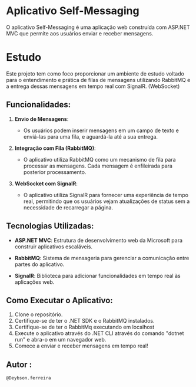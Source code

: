# Aplicativo Self-Messaging

O aplicativo Self-Messaging é uma aplicação web construída com ASP.NET MVC que permite aos usuários enviar e receber mensagens.
# Estudo
Este projeto tem como foco proporcionar um ambiente de estudo voltado para o entendimento e prática de filas de mensagens utilizando RabbitMQ e a entrega dessas mensagens em tempo real com SignalR. (WebSocket)

## Funcionalidades:

1. **Envio de Mensagens**:
   - Os usuários podem inserir mensagens em um campo de texto e enviá-las para uma fila, e aguardá-la até a sua entrega.


2. **Integração com Fila (RabbitMQ)**:
   - O aplicativo utiliza RabbitMQ como um mecanismo de fila para processar as mensagens. Cada mensagem é enfileirada para posterior processamento.

3. **WebSocket com SignalR**:
   - O aplicativo utiliza SignalR para fornecer uma experiência de tempo real, permitindo que os usuários vejam atualizações de status sem a necessidade de recarregar a página.

## Tecnologias Utilizadas:

- **ASP.NET MVC**: Estrutura de desenvolvimento web da Microsoft para construir aplicativos escaláveis.

- **RabbitMQ**: Sistema de mensageria para gerenciar a comunicação entre partes do aplicativo.

- **SignalR**: Biblioteca para adicionar funcionalidades em tempo real às aplicações web.

## Como Executar o Aplicativo:

1. Clone o repositório.
2. Certifique-se de ter o .NET SDK e o RabbitMQ instalados.
3. Certifique-se de ter o RabbitMq executando em localhost
3. Execute o aplicativo através do .NET CLI através do comando "dotnet run" e abra-o em um navegador web.
4. Comece a enviar e receber mensagens em tempo real!

## Autor :
``` @Deybson.ferreira ```